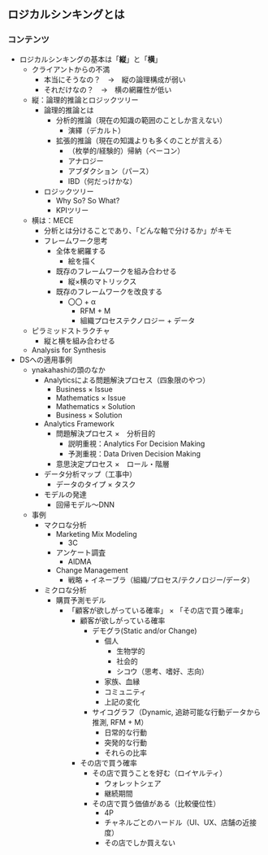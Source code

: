 ## ロジカルシンキングとは
### コンテンツ
- ロジカルシンキングの基本は「**縦**」と「**横**」
	- クライアントからの不満
		- 本当にそうなの？　→　縦の論理構成が弱い
		- それだけなの？　→　横の網羅性が低い
	- 縦：論理的推論とロジックツリー
		- 論理的推論とは
			- 分析的推論（現在の知識の範囲のことしか言えない）
				- 演繹（デカルト）
			- 拡張的推論（現在の知識よりも多くのことが言える）
				- （枚挙的/経験的）帰納（ベーコン）
				- アナロジー
				- アブダクション（パース）
				- IBD（何だっけかな）
		- ロジックツリー
			- Why So? So What?
			- KPIツリー
	- 横は：MECE
		- 分析とは分けることであり、「どんな軸で分けるか」がキモ
		- フレームワーク思考
			- 全体を網羅する
				- 絵を描く
			- 既存のフレームワークを組み合わせる
				- 縦×横のマトリックス
			- 既存のフレームワークを改良する
				- 〇〇 + α
					- RFM + M
					- 組織プロセステクノロジー + データ
	- ピラミッドストラクチャ
		- 縦と横を組み合わせる
	- Analysis for Synthesis
- DSへの適用事例
	- ynakahashiの頭のなか
		- Analyticsによる問題解決プロセス（四象限のやつ）
			- Business × Issue
			- Mathematics × Issue
			- Mathematics × Solution
			- Business × Solution 
		- Analytics Framework
			- 問題解決プロセス ×　分析目的
				- 説明重視：Analytics For Decision Making
				- 予測重視：Data Driven Decision Making
			- 意思決定プロセス ×　ロール・階層
		- データ分析マップ（工事中）
			- データのタイプ × タスク
		- モデルの発達
			- 回帰モデル〜DNN
	- 事例
		- マクロな分析
			- Marketing Mix Modeling
				- 3C
			- アンケート調査
				- AIDMA
			- Change Management
				- 戦略 + イネーブラ（組織/プロセス/テクノロジー/データ）
		- ミクロな分析
			- 購買予測モデル
				- 「顧客が欲しがっている確率」 × 「その店で買う確率」
					- 顧客が欲しがっている確率
						- デモグラ(Static and/or Change)
							- 個人
								- 生物学的
								- 社会的
								- シコウ（思考、嗜好、志向）
							- 家族、血縁
							- コミュニティ
							- 上記の変化
						- サイコグラフ（Dynamic, 追跡可能な行動データから推測, RFM + M）
							- 日常的な行動
							- 突発的な行動
							- それらの比率
					- その店で買う確率
						- その店で買うことを好む（ロイヤルティ）
							- ウォレットシェア
							- 継続期間
						- その店で買う価値がある（比較優位性）
							- 4P
							- チャネルごとのハードル（UI、UX、店舗の近接度）
							- その店でしか買えない

